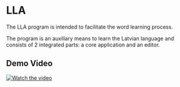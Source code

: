 # LLA

The LLA program is intended to facilitate the word learning process.

The program is an auxiliary means to learn the Latvian language and consists of 2 integrated parts: a core application and an editor.

## Demo Video

[![Watch the video](http://img.youtube.com/vi/gBsSk5hltmQ/0.jpg)](https://www.youtube.com/watch?v=gBsSk5hltmQ)
